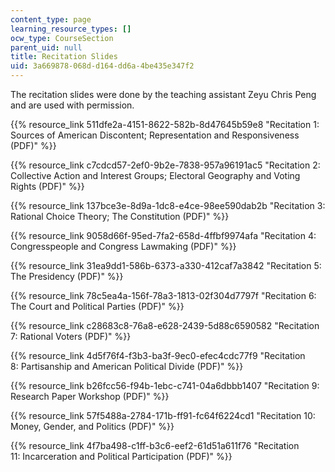 ```yaml
---
content_type: page
learning_resource_types: []
ocw_type: CourseSection
parent_uid: null
title: Recitation Slides
uid: 3a669878-068d-d164-dd6a-4be435e347f2
---
```


The recitation slides were done by the teaching assistant Zeyu Chris Peng and are used with permission.

{{% resource_link 511dfe2a-4151-8622-582b-8d47645b59e8 "Recitation 1: Sources of American Discontent; Representation and Responsiveness (PDF)" %}}

{{% resource_link c7cdcd57-2ef0-9b2e-7838-957a96191ac5 "Recitation 2: Collective Action and Interest Groups; Electoral Geography and Voting Rights (PDF)" %}}

{{% resource_link 137bce3e-8d9a-1dc8-e4ce-98ee590dab2b "Recitation 3: Rational Choice Theory; The Constitution (PDF)" %}}

{{% resource_link 9058d66f-95ed-7fa2-658d-4ffbf9974afa "Recitation 4: Congresspeople and Congress Lawmaking (PDF)" %}}

{{% resource_link 31ea9dd1-586b-6373-a330-412caf7a3842 "Recitation 5: The Presidency (PDF)" %}}

{{% resource_link 78c5ea4a-156f-78a3-1813-02f304d7797f "Recitation 6: The Court and Political Parties (PDF)" %}}

{{% resource_link c28683c8-76a8-e628-2439-5d88c6590582 "Recitation 7: Rational Voters (PDF)" %}}

{{% resource_link 4d5f76f4-f3b3-ba3f-9ec0-efec4cdc77f9 "Recitation 8: Partisanship and American Political Divide (PDF)" %}}

{{% resource_link b26fcc56-f94b-1ebc-c741-04a6dbbb1407 "Recitation 9: Research Paper Workshop (PDF)" %}}

{{% resource_link 57f5488a-2784-171b-ff91-fc64f6224cd1 "Recitation 10: Money, Gender, and Politics (PDF)" %}}

{{% resource_link 4f7ba498-c1ff-b3c6-eef2-61d51a611f76 "Recitation 11: Incarceration and Political Participation (PDF)" %}}